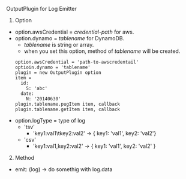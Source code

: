 OutputPlugin for Log Emitter

1. Option
  * option.awsCredential = *credential-path* for aws.
  * option.dynamo = *tablename* for DynamoDB.
    * *tablename* is string or array.
    * when you set this option, method of *tablename* will be created.
    ```
    option.awsCredential = 'path-to-awscredentail'
    optioin.dynamo = 'tablename'
    plugin = new OutputPlugin option
    item =
      id:
        S: 'abc'
      date:
        N: '20140630'
    plugin.tablename.pugItem item, callback
    plugin.tablename.getItem item, callback
    ```
  * option.logType = type of log
    * 'tsv'
      * 'key1:val1\tkey2:val2' -> { key1: 'val1', key2: 'val2'}
    * 'csv'
      * 'key1:val1,key2:val2' -> { key1: 'val1', key2: 'val2' }

2. Method
  * emit: (log) ->
      do somethig with log.data
